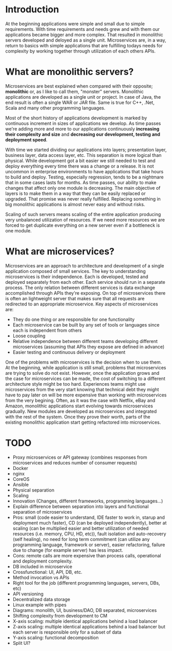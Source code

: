 Introduction
============

At the beginning applications were simple and small due to simple requirements. With time requirements and needs grew and with them our applications became bigger and more complex. That resulted in monolithic servers developed and deloyed as a single unit. Microservices are, in a way, return to basics with simple applications that are fulfilling todays needs for complexity by working together through utilization of each others APIs.

What are monolithic servers?
============================

Microservices are best explained when compared with their opposite; **monolithic** or, as I like to call them, "monster" servers. Monolithic applications are developed as a single unit or project. In case of Java, the end result is often a single WAR or JAR file. Same is true for C++, .Net, Scala and many other programming languages.

Most of the short history of applications development is marked by continuous increment in sizes of applications we develop. As time passes we're adding more and more to our applications continuously **increasing their complexity and size** and **decreasing our development, testing and deployment speed**.

With time we started dividing our applications into layers; presentation layer, business layer, data access layer, etc. This separation is more logical than physical. While development got a bit easier we still needed to test and deploy everything every time there was a change or a release. It is not uncommon in enterprise environments to have applications that take hours to build and deploy. Testing, especially regression, tends to be a nightmare that in some cases lasts for months. As time passes, our ability to make changes that affect only one module is decreasing. The main objective of layers is to make them in a way that they can be easily replaced or upgraded. That promise was never really fulfilled. Replacing something in big monolithic applications is almost never easy and without risks.  

Scaling of such servers means scaling of the entire application producing very unbalanced utilization of resources. If we need more resources we are forced to get duplicate everything on a new server even if a bottleneck is one module.


What are microservices?
=======================

Microservices are an approach to architecture and development of a single application composed of small services. The key to understanding microservices is their independence. Each is developed, tested and deployed separately from each other. Each service should run in a separate process. The only relation between different services is data exchange accomplished through APIs they're exposing. On top of microservices there is often an lightweight server that makes sure that all requests are redirected to an appropriate microservice. Key aspects of microservices are:

* They do one thing or are responsible for one functionality
* Each microservice can be built by any set of tools or languages since each is independent from others
* Loose coupling
* Relative independence between different teams developing different microservices (assuming that APIs they expose are defined in advance)
* Easier testing and continuous delivery or deployment

One of the problems with microservices is the decision when to use them. At the beginning, while application is still small, problems that microservices are trying to solve do not exist. However, once the application grows and the case for microservices can be made, the cost of switching to a different architecture style might be too hard. Experiences teams might use microservices from the very start knowing that technical debt they might have to pay later on will be more expensive than working with microservices from the very begining. Often, as it was the case with Netflix, eBay and Amazon, monolithic applications start evolving towards microservices gradually. New modules are developed as microservices and integrated with the rest of the system. Once they prove their worth, parts of the existing monolithic application start getting refactored into microservices.

TODO
====

* Proxy microservices or API gateway (combines responses from microservices and reduces number of consumer requests)
* Docker
* nginx
* CoreOS
* Ansible
* Physical separation
* Scaling
* Innovation (Changes, different frameworks, programming languages...)
* Explain difference between separation into layers and functional separation of microservices
* Pros: small (code easier to understand, IDE faster to work in, starup and deployment much faster), CD (can be deployed independently), better at scaling (can be multiplied easier and better utilization of needed resources (i.e. memory, CPU, HD, etc)), fault isolation and auto-recovery (self healing), no need for long term commitment (can utilize any programming language, framework or server), easier refactoring, failure due to change (for example server) has less impact.
* Cons: remote calls are more expensive than process calls, operational and deployment complexity.
* DB included in microservice
* Crossfunctional: UI, API, DB, etc.
* Method invocation vs APIs
* Right tool for the job (different programming languages, servers, DBs, etc)
* API versioning
* Decentralized data storage
* Linux example with pipes
* Diagrams: monolith, UI, business/DAO, DB separated, microservices
* Shifting complexity from development to CM
* X-axis scaling: multiple identical applications behind a load balancer
* Z-axis scaling: multiple identical applications behind a load balancer but each server is responsible only for a subset of data 
* Y-axis scaling: functional decomposition
* Split UI?